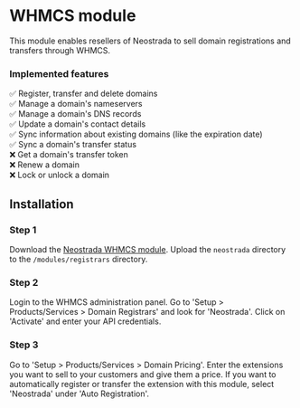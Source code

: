 # WHMCS module

This module enables resellers of Neostrada to sell domain registrations and transfers through WHMCS.

### Implemented features
:white_check_mark: Register, transfer and delete domains<br>
:white_check_mark: Manage a domain's nameservers<br>
:white_check_mark: Manage a domain's DNS records<br>
:white_check_mark: Update a domain's contact details<br>
:white_check_mark: Sync information about existing domains (like the expiration date)<br>
:white_check_mark: Sync a domain's transfer status<br>
:x: Get a domain's transfer token<br>
:x: Renew a domain<br>
:x: Lock or unlock a domain

## Installation
### Step 1
Download the [Neostrada WHMCS module](https://github.com/neostrada/whmcs/archive/master.zip). Upload the `neostrada` directory to the `/modules/registrars` directory.

### Step 2
Login to the WHMCS administration panel. Go to 'Setup > Products/Services > Domain Registrars' and look for 'Neostrada'. Click on 'Activate' and enter your API credentials.

### Step 3
Go to 'Setup > Products/Services > Domain Pricing'. Enter the extensions you want to sell to your customers and give them a price. If you want to automatically register or transfer the extension with this module, select 'Neostrada' under 'Auto Registration'.
